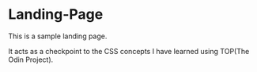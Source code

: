 # Landing-Page

This is a sample landing page.

It acts as a checkpoint to the CSS concepts I have learned using TOP(The Odin Project).
